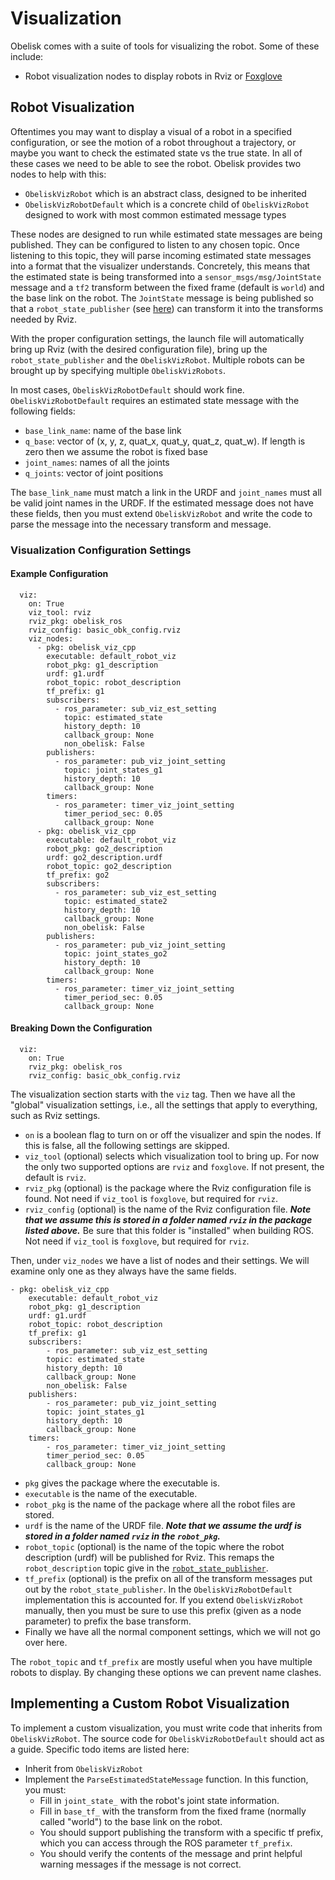 # Visualization
Obelisk comes with a suite of tools for visualizing the robot. Some of these include:
- Robot visualization nodes to display robots in Rviz or [Foxglove](https://docs.foxglove.dev/docs/introduction)

## Robot Visualization
Oftentimes you may want to display a visual of a robot in a specified configuration, or see the motion of a robot throughout a trajectory, or maybe you want to check the estimated state vs the true state. In all of these cases we need to be able to see the robot. Obelisk provides two nodes to help with this:
- `ObeliskVizRobot` which is an abstract class, designed to be inherited
- `ObeliskVizRobotDefault` which is a concrete child of `ObeliskVizRobot` designed to work with most common estimated message types

These nodes are designed to run while estimated state messages are being published. They can be configured to listen to any chosen topic. Once listening to this topic, they will parse incoming estimated state messages into a format that the visualizer understands. Concretely, this means that the estimated state is being transformed into a `sensor_msgs/msg/JointState` message and a `tf2` transform between the fixed frame (default is `world`) and the base link on the robot. The `JointState` message is being published so that a `robot_state_publisher` (see [here](https://index.ros.org/p/robot_state_publisher/github-ros-robot_state_publisher/#humble)) can transform it into the transforms needed by Rviz.

With the proper configuration settings, the launch file will automatically bring up Rviz (with the desired configuration file), bring up the `robot_state_publisher` and the `ObeliskVizRobot`. Multiple robots can be brought up by specifying multiple `ObeliskVizRobots`.

In most cases, `ObeliskVizRobotDefault` should work fine. `ObeliskVizRobotDefault` requires an estimated state message with the following fields:
- `base_link_name`: name of the base link
- `q_base`: vector of (x, y, z, quat_x, quat_y, quat_z, quat_w). If length is zero then we assume the robot is fixed base
- `joint_names`: names of all the joints
- `q_joints`: vector of joint positions

The `base_link_name` must match a link in the URDF and `joint_names` must all be valid joint names in the URDF. If the estimated message does not have these fields, then you must extend `ObeliskVizRobot` and write the code to parse the message into the necessary transform and message.

### Visualization Configuration Settings
#### Example Configuration
```
  viz:
    on: True
    viz_tool: rviz
    rviz_pkg: obelisk_ros
    rviz_config: basic_obk_config.rviz
    viz_nodes:
      - pkg: obelisk_viz_cpp
        executable: default_robot_viz
        robot_pkg: g1_description
        urdf: g1.urdf
        robot_topic: robot_description
        tf_prefix: g1
        subscribers:
          - ros_parameter: sub_viz_est_setting
            topic: estimated_state
            history_depth: 10
            callback_group: None
            non_obelisk: False
        publishers:
          - ros_parameter: pub_viz_joint_setting
            topic: joint_states_g1
            history_depth: 10
            callback_group: None
        timers:
          - ros_parameter: timer_viz_joint_setting
            timer_period_sec: 0.05
            callback_group: None
      - pkg: obelisk_viz_cpp
        executable: default_robot_viz
        robot_pkg: go2_description
        urdf: go2_description.urdf
        robot_topic: go2_description
        tf_prefix: go2
        subscribers:
          - ros_parameter: sub_viz_est_setting
            topic: estimated_state2
            history_depth: 10
            callback_group: None
            non_obelisk: False
        publishers:
          - ros_parameter: pub_viz_joint_setting
            topic: joint_states_go2
            history_depth: 10
            callback_group: None
        timers:
          - ros_parameter: timer_viz_joint_setting
            timer_period_sec: 0.05
            callback_group: None
```
#### Breaking Down the Configuration
```
  viz:
    on: True
    rviz_pkg: obelisk_ros
    rviz_config: basic_obk_config.rviz
```
The visualization section starts with the `viz` tag. Then we have all the "global" visualization settings, i.e., all the settings that apply to everything, such as Rviz settings.
- `on` is a boolean flag to turn on or off the visualizer and spin the nodes. If this is false, all the following settings are skipped.
- `viz_tool` (optional) selects which visualization tool to bring up. For now the only two supported options are `rviz` and `foxglove`. If not present, the default is `rviz`.
- `rviz_pkg` (optional) is the package where the Rviz configuration file is found. Not need if `viz_tool` is `foxglove`, but required for `rviz`.
- `rviz_config` (optional) is the name of the Rviz configuration file. ***Note that we assume this is stored in a folder named `rviz` in the package listed above.*** Be sure that this folder is "installed" when building ROS. Not need if `viz_tool` is `foxglove`, but required for `rviz`.

Then, under `viz_nodes` we have a list of nodes and their settings. We will examine only one as they always have the same fields.
```
- pkg: obelisk_viz_cpp
    executable: default_robot_viz
    robot_pkg: g1_description
    urdf: g1.urdf
    robot_topic: robot_description
    tf_prefix: g1
    subscribers:
        - ros_parameter: sub_viz_est_setting
        topic: estimated_state
        history_depth: 10
        callback_group: None
        non_obelisk: False
    publishers:
        - ros_parameter: pub_viz_joint_setting
        topic: joint_states_g1
        history_depth: 10
        callback_group: None
    timers:
        - ros_parameter: timer_viz_joint_setting
        timer_period_sec: 0.05
        callback_group: None
```
- `pkg` gives the package where the executable is.
- `executable` is the name of the executable.
- `robot_pkg` is the name of the package where all the robot files are stored.
- `urdf` is the name of the URDF file. ***Note that we assume the urdf is stored in a folder named `rviz` in the `robot_pkg`.***
- `robot_topic` (optional) is the name of the topic where the robot description (urdf) will be published for Rviz. This remaps the `robot_description` topic give in the [`robot_state_publisher`](https://index.ros.org/p/robot_state_publisher/github-ros-robot_state_publisher/#humble).
- `tf_prefix` (optional) is the prefix on all of the transform messages put out by the `robot_state_publisher`. In the `ObeliskVizRobotDefault` implementation this is accounted for. If you extend `ObeliskVizRobot` manually, then you must be sure to use this prefix (given as a node parameter) to prefix the base transform.
- Finally we have all the normal component settings, which we will not go over here.

The `robot_topic` and `tf_prefix` are mostly useful when you have multiple robots to display. By changing these options we can prevent name clashes.

## Implementing a Custom Robot Visualization
To implement a custom visualization, you must write code that inherits from `ObeliskVizRobot`. The source code for `ObeliskVizRobotDefault` should act as a guide. Specific todo items are listed here:

- Inherit from `ObeliskVizRobot`
- Implement the `ParseEstimatedStateMessage` function. In this function, you must:
  - Fill in `joint_state_` with the robot's joint state information.
  - Fill in `base_tf_` with the transform from the fixed frame (normally called "world") to the base link on the robot.
  - You should support publishing the transform with a specific tf prefix, which you can access through the ROS parameter `tf_prefix`.
  - You should verify the contents of the message and print helpful warning messages if the message is not correct.
